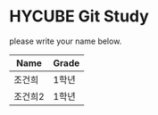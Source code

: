 # HYCUBE Git Study

please write your name below.

|Name|Grade|
|---------|------------|
|조건희|1학년|
|조건희2|1학년|

